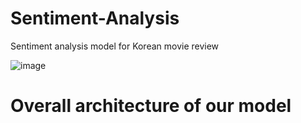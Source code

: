 # Sentiment-Analysis

Sentiment analysis model for Korean movie review

![image](https://user-images.githubusercontent.com/77040327/119285231-8e0b3d80-bc7c-11eb-9933-3d0a1a67ca3f.png)
# Overall architecture of our model
